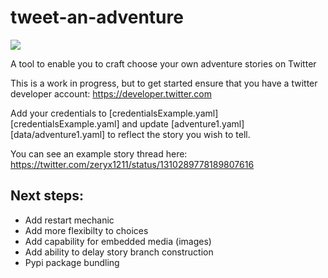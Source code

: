 # tweet-an-adventure

<img src="https://i.imgur.com/MkHvB10.png"/>

A tool to enable you to craft choose your own adventure stories on Twitter

This is a work in progress, but to get started ensure that you have a twitter developer account: https://developer.twitter.com

Add your credentials to [credentialsExample.yaml][credentialsExample.yaml] and update [adventure1.yaml][data/adventure1.yaml] to reflect the story you wish to tell.

You can see an example story thread here: https://twitter.com/zeryx1211/status/1310289778189807616

## Next steps:

* Add restart mechanic
* Add more flexibilty to choices
* Add capability for embedded media (images)
* Add ability to delay story branch construction
* Pypi package bundling